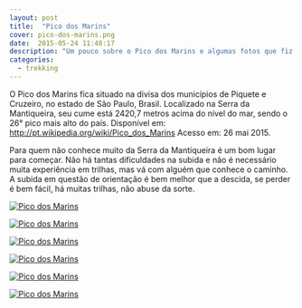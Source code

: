 ```yaml
---
layout: post
title:  "Pico dos Marins"
cover: pico-dos-marins.png
date:  2015-05-24 11:48:17
description: "Um pouco sobre o Pico dos Marins e algumas fotos que fiz lá."
categories:
  - trekking
---
```


O Pico dos Marins fica situado na divisa dos municípios de Piquete e Cruzeiro, no estado de São Paulo, Brasil. Localizado na Serra da Mantiqueira, seu cume está 2420,7 metros acima do nível do mar, sendo o 26° pico mais alto do país. Disponível em: <a href="http://pt.wikipedia.org/wiki/Pico_dos_Marins" target="_blank">http://pt.wikipedia.org/wiki/Pico_dos_Marins</a> Acesso em: 26 mai 2015.

Para quem não conhece muito da Serra da Mantiqueira é um bom lugar para começar. Não há tantas dificuldades na subida e não é necessário muita experiência em trilhas, mas vá com alguém que conhece o caminho. A subida em questão de orientação é bem melhor que a descida, se perder é bem fácil, há muitas trilhas, não abuse da sorte.



<a data-flickr-embed="true"  href="https://www.flickr.com/photos/jeremiaspereira/17361265054/in/dateposted-public/" title="Pico dos Marins"><img class="img-center img-responsive"  src="https://farm9.staticflickr.com/8763/17361265054_54b389ccc4_c.jpg" alt="Pico dos Marins"></a><script async src="//embedr.flickr.com/assets/client-code.js" charset="utf-8"></script>

<a data-flickr-embed="true"  href="https://www.flickr.com/photos/jeremiaspereira/17360758844/in/dateposted-public/" title="Pico dos Marins"><img class="img-center img-responsive"  src="https://farm6.staticflickr.com/5341/17360758844_d33c0b2c9a_h.jpg"  alt="Pico dos Marins"></a><script async src="//embedr.flickr.com/assets/client-code.js" charset="utf-8"></script>

<a data-flickr-embed="true"  href="https://www.flickr.com/photos/jeremiaspereira/17362818913/in/dateposted-public/" title="Pico dos Marins"><img class="img-center img-responsive"  src="https://farm8.staticflickr.com/7794/17362818913_e9fdd5646d_c.jpg"  alt="Pico dos Marins"></a><script async src="//embedr.flickr.com/assets/client-code.js" charset="utf-8"></script>

<a data-flickr-embed="true"  href="https://www.flickr.com/photos/jeremiaspereira/17184784908/in/dateposted-public/" title="Pico dos Marins"><img class="img-center img-responsive"  src="https://farm8.staticflickr.com/7780/17184784908_b5d0b82679_c.jpg"  alt="Pico dos Marins"></a><script async src="//embedr.flickr.com/assets/client-code.js" charset="utf-8"></script>

<a data-flickr-embed="true"  href="https://www.flickr.com/photos/jeremiaspereira/17370629042/in/dateposted-public/" title="Pico dos Marins"><img class="img-center img-responsive"  src="https://farm8.staticflickr.com/7786/17370629042_07250f3100_c.jpg"  alt="Pico dos Marins"></a><script async src="//embedr.flickr.com/assets/client-code.js" charset="utf-8"></script>

<a data-flickr-embed="true"  href="https://www.flickr.com/photos/jeremiaspereira/17372267131/in/dateposted-public/" title="Pico dos Marins"><img class="img-center img-responsive" src="https://farm9.staticflickr.com/8749/17372267131_07af08e206_c.jpg" alt="Pico dos Marins"></a><script async src="//embedr.flickr.com/assets/client-code.js" charset="utf-8"></script>
